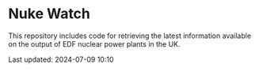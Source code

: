 # Nuke Watch

This repository includes code for retrieving the latest information available on the output of EDF nuclear power plants in the UK.

Last updated: 2024-07-09 10:10